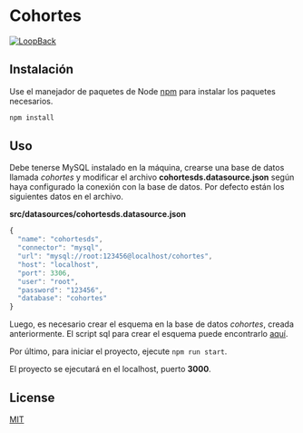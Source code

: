# Cohortes

[![LoopBack](https://github.com/strongloop/loopback-next/raw/master/docs/site/imgs/branding/Powered-by-LoopBack-Badge-(blue)-@2x.png)](http://loopback.io/)


## Instalación

Use el manejador de paquetes de Node [npm](https://www.npmjs.com/) para instalar los paquetes necesarios.

```bash
npm install
```

## Uso

Debe tenerse MySQL instalado en la máquina, crearse una base de datos llamada *cohortes* y modificar el archivo **cohortesds.datasource.json** según haya configurado la conexión con la base de datos. Por defecto están los siguientes datos en el archivo.

**src/datasources/cohortesds.datasource.json**

```javascript
{
  "name": "cohortesds",
  "connector": "mysql",
  "url": "mysql://root:123456@localhost/cohortes",
  "host": "localhost",
  "port": 3306,
  "user": "root",
  "password": "123456",
  "database": "cohortes"
}
```
Luego, es necesario crear el esquema en la base de datos *cohortes*, creada anteriormente.
El script sql para crear el esquema puede encontrarlo [aquí](https://github.com/ealejandro101/cohortes-admin/wiki/Script).

Por último, para iniciar el proyecto, ejecute ``npm run start``.

El proyecto se ejecutará en el localhost, puerto **3000**.

## License
[MIT](https://choosealicense.com/licenses/mit/)
